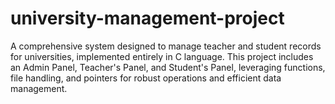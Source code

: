 # university-management-project
A comprehensive system designed to manage teacher and student records for universities, implemented entirely in C language. This project includes an Admin Panel, Teacher's Panel, and Student's Panel, leveraging functions, file handling, and pointers for robust operations and efficient data management.
